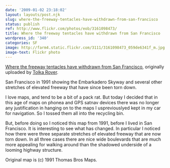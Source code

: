 ```yaml
---
date: '2009-01-02 23:18:02'
layout: layouts/post.njk
slug: where-the-freeway-tentacles-have-withdrawn-from-san-francisco
status: publish
ref: http://www.flickr.com/photos/eob/3161098473/
title: Where the freeway tentacles have withdrawn from San Francisco
wordpress_id: '340'
categories: SF
image: http://farm4.static.flickr.com/3111/3161098473_059de6341f_m.jpg
image-text: Flickr photo
---
```



[Where the freeway tentacles have withdrawn from San Francisco](http://www.flickr.com/photos/eob/3161098473/),
originally uploaded by [Tolka Rover](http://www.flickr.com/people/eob/).



San Francisco in 1991 showing the Embarkadero Skyway and several other stretches of elevated freeway that have since been torn down.


I love maps, and tend to be a bit of a pack rat. But today I decided that in this age of maps on phonea and GPS satnav devices there was no longer any justification in hanging on to the maps I uspreviouslyed kept in my car for navigation. So I tossed them all into the recycling bin.


But, before doing so I noticed this map from 1991, before I lived in San Francisco. It is interesting to see what has changed. In particular I noticed how there were three separate stretches of elevated freeway that are now torn down. In all three cases there are nice wide boulevards that are much more appealing for walking around than the shadowed underside of a looming highway structure.


Original map is (c) 1991 Thomas Bros Maps.


